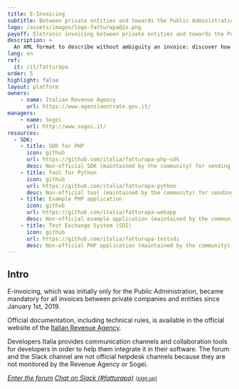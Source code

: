 ```yaml
---
title: E-Invoicing
subtitle: Between private entities and towards the Public Administration
logo: /assets/images/logo-fatturapa@2x.png
payoff: Eletronic invoicing between private entities and towards the Public Administration
description: >
  An XML format to describe without ambiguity an invoice: discover how to integrate it in your software.
lang: en
ref:
  it: /it/fatturapa
order: 5
highlight: false
layout: platform
owners:
    - name: Italian Revenue Agency
      url: https://www.agenziaentrate.gov.it/
managers:
    - name: Sogei
      url: http://www.sogei.it/
resources:
  - SDK:
    - title: SDK for PHP
      icon: github
      url: https://github.com/italia/fatturapa-php-sdk
      desc: Non-official SDK (maintained by the community) for sending e-invoices from PHP applications
    - title: Tool for Python
      icon: github
      url: https://github.com/italia/fatturapa-python
      desc: Non-official tool (maintained by the community) for sending e-invoices from Python applications
    - title: Example PHP application
      icon: github
      url: https://github.com/italia/fatturapa-webapp
      desc: Non-official example application (maintained by the community) for handling electronic invoicing
    - title: Test Exchange System (SDI)
      icon: github
      url: https://github.com/italia/fatturapa-testsdi
      desc: Non-official PHP application (maintained by the community) for simulating an Exchange System (SDI) and testing client implementations
---
```


## Intro

E-invoicing, which was initially only for the Public Administration, became mandatory for all invoices between private companies and entities since January 1st, 2019.

Official documentation, including technical rules, is available in the official website of the [Italian Revenue Agency](https://www.agenziaentrate.gov.it/wps/content/nsilib/nsi/aree+tematiche/fatturazione+elettronica).

Developers Italia provides communication channels and collaboration tools for developers in order to help them integrate it in their software. The forum and the Slack channel are not official helpdesk channels because they are not monitored by the Revenue Agency or Sogei.

<a class="btn btn-primary" href="https://forum.italia.it/c/fattura-pa"><i class="it-horn" /> Enter the forum</a>
<a class="btn btn-primary" href="https://developersitalia.slack.com/messages/CB7434RDM"><i class="it-comment" /> Chat on Slack (#fatturapa)</a> <a href="https://slack.developers.italia.it/"><small>(sign up)</small></a>
